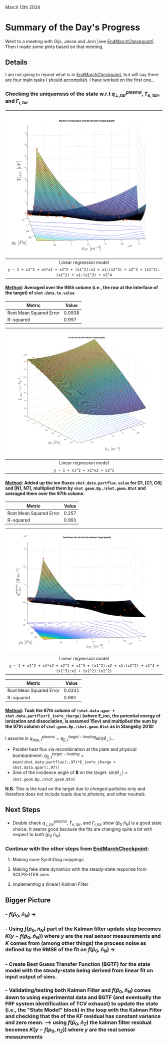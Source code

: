 March 12th 2024

# Summary of the Day's Progress
Went to a meeting with Gijs, Jesse and Jorn [see [EndMarchCheckpoint](EndMarchCheckpoint.md)]. Then I made some plots based on that meeting.

## Details

I am not going to repeat what is in [EndMarchCheckpoint](EndMarchCheckpoint.md), but will say there are four main tasks I should accomplish. I have worked on the first one...

### Checking the uniqueness of the state w.r.t $q^{plasma}_{\perp,tar}$, $T_{e,tar}$, and $\Gamma_{i,tar}$

|![](/ProgressJournal/JournalImages/p0_nN_ElectronTemp_oTar.svg)|
|:--:|
| Linear regression model|
| `y ~ 1 + x1^2 + x1*x2 + x2^2 + (x1^2):x2 + x1:(x2^2) + x2^3 + (x1^2):(x2^2) + x1:(x2^3) + x2^4`|

#### <u>Method</u>: Averaged over the 98th column (i.e., the row at the interface of the target) of `shot.data.te.value`

| Metric                              |   Value    |
|-------------------------------------|------------|
| Root Mean Squared Error             |   0.0938   |
| R-squared                           |   0.997    |

|![](/ProgressJournal/JournalImages/p0_nN_IonFlux_oTar.svg)|
|:--:|  
| Linear regression model|
|`y ~ 1 + x1^2 + x1*x2 + x2^2` | 

#### <u>Method</u>: Added up the ion fluxes `shot.data.partflux.value` for D1, [C1, C6] and [N1, N7], multiplied them by `shot.geom.Bp./shot.geom.Btot` and averaged them over the 97th column.

| Metric                              |   Value    |
|-------------------------------------|------------|
| Root Mean Squared Error             |   0.257   |
| R-squared                           |   0.991    |

|![](/ProgressJournal/JournalImages/p0_nN_qPlasmaPerp_oTar.svg)|
|:--:|  
|Linear regression model|
|`y ~ 1 + x1^2 + x1*x2 + x2^2 + x1^3 + (x1^2):x2 + x1:(x2^2) + x1^4 + (x1^3):x2 + (x1^2):(x2^2)`|  

| Metric                              |   Value    |
|-------------------------------------|------------|
| Root Mean Squared Error             |   0.0341   |
| R-squared                           |   0.991    |

#### <u>Method</u>: Took the 97th column of `(shot.data.qpar + shot.data.partflux*E_ion*e_charge)` (where E_ion, the potential energy of ionization and dissociation, is assumed 15ev) and multiplied the sum by the 97th column of `shot.geom.Bp./shot.geom.Btot` as in Stangeby 2018:

I assume in $q^{plasma}_{dep,t} = q^{target-heating}_{||,t}sin(\theta_{\perp})$...
- Parallel heat flux via recombination at the plate and physical bombardment: $q^{target-heating}_{||,t}$ = `mean(shot.data.partflux(:,97)*E_ion*e_charge + shot.data.qpar(:,97))`  
- Sine of the incidence angle of **B** on the target: $sin(\theta_{\perp})$ = `shot.geom.Bp./shot.geom.Btot`

**N.B.** This is the load on the target due to *charged* particles only and therefore does not include loads due to *photons*, and other *neutrals*.

## Next Steps

- Double check $q^{plasma}_{\perp,tar}$, $T_{e,tar}$, and $\Gamma_{i,tar}$ show [$\bar{p}_0$ $\bar{n}_N$] is a good state choice. It seems good because the fits are changing quite a bit with respect to both [$\bar{p}_0$ $\bar{n}_N$].

### Continue with the other steps from [EndMarchCheckpoint](EndMarchCheckpoint.md):

1. Making more SynthDiag mappings

2. Making fake state dynamics with the steady-state response from SOLPS-ITER sims

3. Implementing a (linear) Kalman Filter 

## Bigger Picture
### - $f(\bar{p}_0, \bar{n}_N)$ $\rightarrow$
### - Using $f(\bar{p}_0, \bar{n}_N)$ part of the Kalman filter update step becomes $K(y - f(\bar{p}_0, \bar{n}_N))$ where $y$ are the real sensor measurements and $K$ comes from (among other things) the process noise as defined by the RMSE of the fit on $f(\bar{p}_0, \bar{n}_N)$ $\rightarrow$

### - Create Best Guess Transfer Function (BGTF) for the state model with the steady-state being derived from linear fit on input output of sims.

### - Validating/testing both Kalman Filter and $f(\bar{p}_0, \bar{n}_N)$ comes down to using experimental data and BGTF (and eventually the FRF system identification of TCV exhaust) to update the state (i.e., the "State Model" block) in the loop with the Kalman Filter and checking that the of the KF residual has constant variance and zero mean. --> using $f(\bar{p}_0, \bar{n}_Z)$ the kalman filter residual becomes $K(y - f(p_0, n_Z))$ where $y$ are the real sensor measurements 